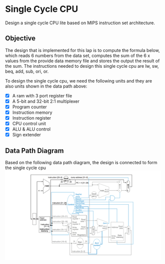 # Single Cycle CPU
Design a single cycle CPU lite based on MIPS instruction set architecture. 

## Objective
The design that is implemented for this lap is to compute the formula below, which reads 6 numbers from the data set, computes the sum of the 6 x values from the provide data memory file and stores the output the result of the sum. The instructions needed to design this single cycle cpu are lw, sw, beq, add, sub, ori, or.

To design the single cycle cpu, we need the following units and they are also units shown in the data path above:
- [x] A ram with 3 port register file
- [x] A 5-bit and 32-bit 2:1 multiplexer
- [x] Program counter
- [x] Instruction memory
- [x] Instruction register
- [x] CPU control unit
- [x] ALU & ALU control
- [x] Sign extender

## Data Path Diagram
Based on the following data path diagram, the design is connected to form the single cycle cpu
![Alt text](screenshots/blockpath.png?raw=true " ")
